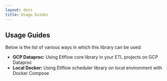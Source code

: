 ```yaml
---
layout: docs
title: Usage Guides
---
```


## Usage Guides

Below is the list of various ways in which this library can be used:
- **GCP Dataproc:** Using Etlflow core library in your ETL projects on GCP Dataproc 
- **Local Docker:** Using Etlflow scheduler library on local environment with Docker Compose